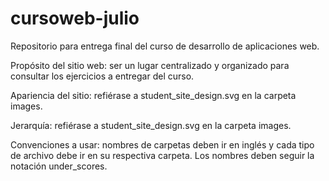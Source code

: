 # cursoweb-julio
Repositorio para entrega final del curso de desarrollo de aplicaciones web.

Propósito del sitio web: ser un lugar centralizado y organizado para consultar los ejercicios a entregar del curso.

Apariencia del sitio: refiérase a student_site_design.svg en la carpeta images.

Jerarquía: refiérase a student_site_design.svg en la carpeta images.

Convenciones a usar: nombres de carpetas deben ir en inglés y cada tipo de archivo debe ir en su respectiva carpeta. Los nombres deben seguir la notación under_scores.